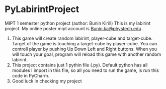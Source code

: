 # PyLabirintProject
MIPT 1 semester python project (author: Bunin Kirill)
This is my labirint project. My online poster mipt account is Bunin.ka@phystech.edu .
1) This game will create random labirint, player-cube and target-cube. Target of the game is touching a target-cube by player-cube. You can controll player by pushing Up Down Left and Right buttons. When you will touch your goal, program will reload this game with another random labirint.
2) This project contains just 1 pythin file (.py). Default python has all modules I import in this file, so all you need to run the game, is run this code in PyCharm.
3) Good luck in checking my project
